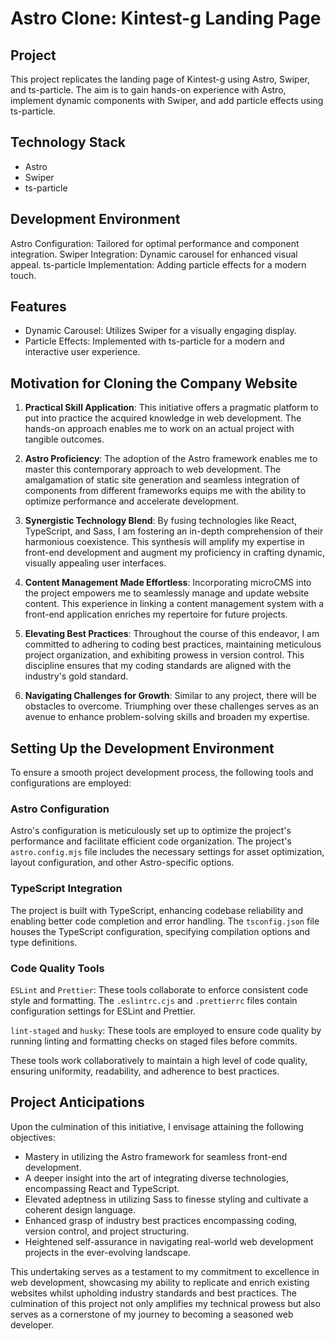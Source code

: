 
# Astro Clone: Kintest-g Landing Page

## Project

This project replicates the landing page of Kintest-g using Astro, Swiper, and ts-particle. The aim is to gain hands-on experience with Astro, implement dynamic components with Swiper, and add particle effects using ts-particle.

## Technology Stack

- Astro
- Swiper
- ts-particle
  
## Development Environment
Astro Configuration: Tailored for optimal performance and component integration.
Swiper Integration: Dynamic carousel for enhanced visual appeal.
ts-particle Implementation: Adding particle effects for a modern touch.

## Features
- Dynamic Carousel: Utilizes Swiper for a visually engaging display.
- Particle Effects: Implemented with ts-particle for a modern and interactive user experience.

## Motivation for Cloning the Company Website

1. **Practical Skill Application**: This initiative offers a pragmatic platform to put into practice the acquired knowledge in web development. The hands-on approach enables me to work on an actual project with tangible outcomes.

2. **Astro Proficiency**: The adoption of the Astro framework enables me to master this contemporary approach to web development. The amalgamation of static site generation and seamless integration of components from different frameworks equips me with the ability to optimize performance and accelerate development.

3. **Synergistic Technology Blend**: By fusing technologies like React, TypeScript, and Sass, I am fostering an in-depth comprehension of their harmonious coexistence. This synthesis will amplify my expertise in front-end development and augment my proficiency in crafting dynamic, visually appealing user interfaces.

4. **Content Management Made Effortless**: Incorporating microCMS into the project empowers me to seamlessly manage and update website content. This experience in linking a content management system with a front-end application enriches my repertoire for future projects.

5. **Elevating Best Practices**: Throughout the course of this endeavor, I am committed to adhering to coding best practices, maintaining meticulous project organization, and exhibiting prowess in version control. This discipline ensures that my coding standards are aligned with the industry's gold standard.

6. **Navigating Challenges for Growth**: Similar to any project, there will be obstacles to overcome. Triumphing over these challenges serves as an avenue to enhance problem-solving skills and broaden my expertise.

## Setting Up the Development Environment

To ensure a smooth project development process, the following tools and configurations are employed:

### Astro Configuration

Astro's configuration is meticulously set up to optimize the project's performance and facilitate efficient code organization. The project's <code>astro.config.mjs</code> file includes the necessary settings for asset optimization, layout configuration, and other Astro-specific options.

### TypeScript Integration

The project is built with TypeScript, enhancing codebase reliability and enabling better code completion and error handling. The <code>tsconfig.json</code> file houses the TypeScript configuration, specifying compilation options and type definitions.

### Code Quality Tools

<code>ESLint</code> and <code>Prettier</code>: These tools collaborate to enforce consistent code style and formatting. The <code>.eslintrc.cjs</code> and <code>.prettierrc</code> files contain configuration settings for ESLint and Prettier.

<code>lint-staged</code> and <code>husky</code>: These tools are employed to ensure code quality by running linting and formatting checks on staged files before commits.

These tools work collaboratively to maintain a high level of code quality, ensuring uniformity, readability, and adherence to best practices.

## Project Anticipations

Upon the culmination of this initiative, I envisage attaining the following objectives:

- Mastery in utilizing the Astro framework for seamless front-end development.
- A deeper insight into the art of integrating diverse technologies, encompassing React and TypeScript.
- Elevated adeptness in utilizing Sass to finesse styling and cultivate a coherent design language.
- Enhanced grasp of industry best practices encompassing coding, version control, and project structuring.
- Heightened self-assurance in navigating real-world web development projects in the ever-evolving landscape.

This undertaking serves as a testament to my commitment to excellence in web development, showcasing my ability to replicate and enrich existing websites whilst upholding industry standards and best practices. The culmination of this project not only amplifies my technical prowess but also serves as a cornerstone of my journey to becoming a seasoned web developer.
